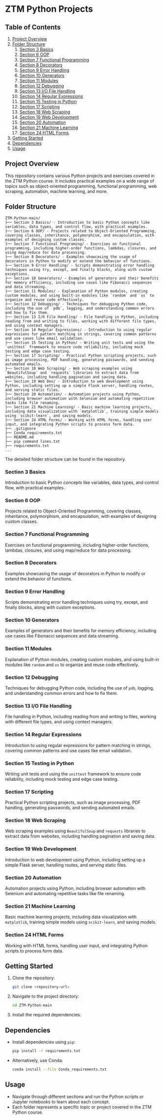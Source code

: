 # ZTM Python Projects

## Table of Contents
1. [Project Overview](#project-overview)
2. [Folder Structure](#folder-structure)
   1. [Section 3 Basics](#section-3-basics)
   2. [Section 6 OOP](#section-6-oop)
   3. [Section 7 Functional Programming](#section-7-functional-programming)
   4. [Section 8 Decorators](#section-8-decorators)
   5. [Section 9 Error Handling](#section-9-error-handling)
   6. [Section 10 Generators](#section-10-generators)
   7. [Section 11 Modules](#section-11-modules)
   8. [Section 12 Debugging](#section-12-debugging)
   9. [Section 13 I/O File Handling](#section-13-io-file-handling)
   10. [Section 14 Regular Expressions](#section-14-regular-expressions)
   11. [Section 15 Testing in Python](#section-15-testing-in-python)
   12. [Section 17 Scripting](#section-17-scripting)
   13. [Section 18 Web Scraping](#section-18-web-scraping)
   14. [Section 19 Web Development](#section-19-web-development)
   15. [Section 20 Automation](#section-20-automation)
   16. [Section 21 Machine Learning](#section-21-machine-learning)
   17. [Section 24 HTML Forms](#section-24-html-forms)
3. [Getting Started](#getting-started)
4. [Dependencies](#dependencies)
5. [Usage](#usage)

## Project Overview
This repository contains various Python projects and exercises covered in the ZTM Python course. It includes practical examples on a wide range of topics such as object-oriented programming, functional programming, web scraping, automation, machine learning, and more.

## Folder Structure
```
ZTM-Python-main/
├── Section 3 Basics/ - Introduction to basic Python concepts like variables, data types, and control flow, with practical examples.
├── Section 6 OOP/ - Projects related to Object-Oriented Programming, covering classes, inheritance, polymorphism, and encapsulation, with examples of designing custom classes.
├── Section 7 Functional Programing/ - Exercises on functional programming, including higher-order functions, lambdas, closures, and using map/reduce for data processing.
├── Section 8 Decorators/ - Examples showcasing the usage of decorators in Python to modify or extend the behavior of functions.
├── Section 9 Error Handling/ - Scripts demonstrating error handling techniques using try, except, and finally blocks, along with custom exceptions.
├── Section 10 Generators/ - Examples of generators and their benefits for memory efficiency, including use cases like Fibonacci sequences and data streaming.
├── Section 11 Modules/ - Explanation of Python modules, creating custom modules, and using built-in modules like `random` and `os` to organize and reuse code effectively.
├── Section 12 Debugging/ - Techniques for debugging Python code, including the use of `pdb`, logging, and understanding common errors and how to fix them.
├── Section 13 I/O File Handling/ - File handling in Python, including reading from and writing to files, working with different file types, and using context managers.
├── Section 14 Regular Expressions/ - Introduction to using regular expressions for pattern matching in strings, covering common patterns and use cases like email validation.
├── Section 15 Testing in Python/ - Writing unit tests and using the `unittest` framework to ensure code reliability, including mock testing and edge case testing.
├── Section 17 Scripting/ - Practical Python scripting projects, such as image processing, PDF handling, generating passwords, and sending automated emails.
├── Section 18 Web Scraping/ - Web scraping examples using `BeautifulSoup` and `requests` libraries to extract data from websites, including handling pagination and saving data.
├── Section 19 Web Dev/ - Introduction to web development using Python, including setting up a simple Flask server, handling routes, and serving static files.
├── Section 20 Automation/ - Automation projects using Python, including browser automation with Selenium and automating repetitive tasks like file renaming.
├── Section 21 Machine Learning/ - Basic machine learning projects, including data visualization with `matplotlib`, training simple models using `scikit-learn`, and saving models.
├── Section 24 HTML Forms/ - Working with HTML forms, handling user input, and integrating Python scripts to process form data.
├── .gitignore
├── Conda_requirements.txt
├── README.md
├── pip command lines.txt
├── requirements.txt
...
```
The detailed folder structure can be found in the repository.

### Section 3 Basics
Introduction to basic Python concepts like variables, data types, and control flow, with practical examples.

### Section 6 OOP
Projects related to Object-Oriented Programming, covering classes, inheritance, polymorphism, and encapsulation, with examples of designing custom classes.

### Section 7 Functional Programming
Exercises on functional programming, including higher-order functions, lambdas, closures, and using map/reduce for data processing.

### Section 8 Decorators
Examples showcasing the usage of decorators in Python to modify or extend the behavior of functions.

### Section 9 Error Handling
Scripts demonstrating error handling techniques using try, except, and finally blocks, along with custom exceptions.

### Section 10 Generators
Examples of generators and their benefits for memory efficiency, including use cases like Fibonacci sequences and data streaming.

### Section 11 Modules
Explanation of Python modules, creating custom modules, and using built-in modules like `random` and `os` to organize and reuse code effectively.

### Section 12 Debugging
Techniques for debugging Python code, including the use of `pdb`, logging, and understanding common errors and how to fix them.

### Section 13 I/O File Handling
File handling in Python, including reading from and writing to files, working with different file types, and using context managers.

### Section 14 Regular Expressions
Introduction to using regular expressions for pattern matching in strings, covering common patterns and use cases like email validation.

### Section 15 Testing in Python
Writing unit tests and using the `unittest` framework to ensure code reliability, including mock testing and edge case testing.

### Section 17 Scripting
Practical Python scripting projects, such as image processing, PDF handling, generating passwords, and sending automated emails.

### Section 18 Web Scraping
Web scraping examples using `BeautifulSoup` and `requests` libraries to extract data from websites, including handling pagination and saving data.

### Section 19 Web Development
Introduction to web development using Python, including setting up a simple Flask server, handling routes, and serving static files.

### Section 20 Automation
Automation projects using Python, including browser automation with Selenium and automating repetitive tasks like file renaming.

### Section 21 Machine Learning
Basic machine learning projects, including data visualization with `matplotlib`, training simple models using `scikit-learn`, and saving models.

### Section 24 HTML Forms
Working with HTML forms, handling user input, and integrating Python scripts to process form data.

## Getting Started
1. Clone the repository:
   ```bash
   git clone <repository-url>
   ```
2. Navigate to the project directory:
   ```bash
   cd ZTM-Python-main
   ```
3. Install the required dependencies.

## Dependencies
- Install dependencies using `pip`:
  ```bash
  pip install -r requirements.txt
  ```
- Alternatively, use Conda:
  ```bash
  conda install --file Conda_requirements.txt
  ```

## Usage
- Navigate through different sections and run the Python scripts or Jupyter notebooks to learn about each concept.
- Each folder represents a specific topic or project covered in the ZTM Python course.
